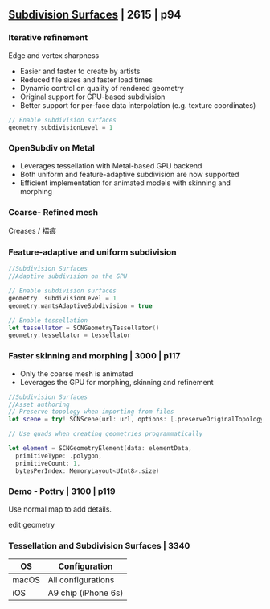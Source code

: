 


## [Subdivision Surfaces](2017-604-2-2-subdivision-surfaces.md)  | 2615 | p94 


### Iterative refinement

Edge and vertex sharpness


- Easier and faster to create by artists
- Reduced file sizes and faster load times
- Dynamic control on quality of rendered geometry
- Original support for CPU-based subdivision
- Better support for per-face data interpolation (e.g. texture coordinates)

```swift
// Enable subdivision surfaces
geometry.subdivisionLevel = 1
```

### OpenSubdiv on Metal


- Leverages tessellation with Metal-based GPU backend
- Both uniform and feature-adaptive subdivision are now supported
- Efficient implementation for animated models with skinning and morphing


### Coarse- Refined mesh 

Creases  / 褶痕

### Feature-adaptive and uniform subdivision


```swift
//Subdivision Surfaces
//Adaptive subdivision on the GPU

// Enable subdivision surfaces
geometry. subdivisionLevel = 1
geometry.wantsAdaptiveSubdivision = true

// Enable tessellation
let tessellator = SCNGeometryTessellator()
geometry.tessellator = tessellator
```

<!-- ### Subdivision Surfaces -->

### Faster skinning and morphing | 3000 | p117

- Only the coarse mesh is animated
- Leverages the GPU for morphing, skinning and refinement


```swift
//Subdivision Surfaces
//Asset authoring
// Preserve topology when importing from files
let scene = try! SCNScene(url: url, options: [.preserveOriginalTopology: true])

// Use quads when creating geometries programmatically

let element = SCNGeometryElement(data: elementData,
  primitiveType: .polygon,
  primitiveCount: 1,
  bytesPerIndex: MemoryLayout<UInt8>.size)

```


### Demo - Pottry  | 3100 | p119

Use normal map to add details.

edit geometry


### Tessellation and Subdivision Surfaces | 3340

OS|Configuration
---|---
macOS|All configurations
iOS|A9 chip (iPhone 6s)

